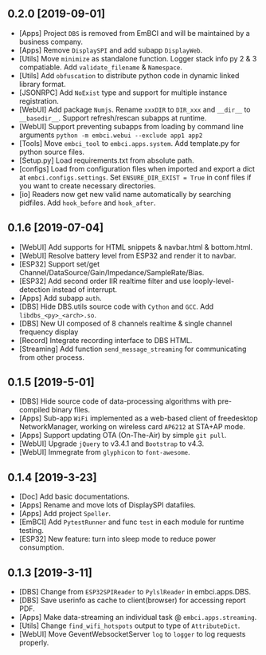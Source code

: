 
## 0.2.0 [2019-09-01]
- [Apps] Project `DBS` is removed from EmBCI and will be maintained by a business company.
- [Apps] Remove `DisplaySPI` and add subapp `DisplayWeb`.
- [Utils] Move `minimize` as standalone function. Logger stack info py 2 & 3 compatiable. Add `validate_filename` & `Namespace`.
- [Utils] Add `obfuscation` to distribute python code in dynamic linked library format.
- [JSONRPC] Add `NoExist` type and support for multiple instance registration.
- [WebUI] Add package `Numjs`. Rename `xxxDIR` to `DIR_xxx` and `__dir__` to `__basedir__`. Support refresh/rescan subapps at runtime.
- [WebUI] Support preventing subapps from loading by command line arguments `python -m embci.webui --exclude app1 app2`
- [Tools] Move `embci_tool` to `embci.apps.system`. Add template.py for python source files.
- [Setup.py] Load requirements.txt from absolute path.
- [configs] Load from configuration files when imported and export a dict at `embci.configs.settings`. Set `ENSURE_DIR_EXIST = True` in conf files if you want to create necessary directories.
- [io] Readers now get new valid name automatically by searching pidfiles. Add `hook_before` and `hook_after`.

## 0.1.6 [2019-07-04]
- [WebUI] Add supports for HTML snippets & navbar.html & bottom.html.
- [WebUI] Resolve battery level from ESP32 and render it to navbar.
- [ESP32] Support set/get Channel/DataSource/Gain/Impedance/SampleRate/Bias.
- [ESP32] Add second order IIR realtime filter and use looply-level-detection instead of interrupt.
- [Apps] Add subapp `auth`.
- [DBS] Hide DBS.utils source code with `Cython` and `GCC`. Add `libdbs_<py>_<arch>.so`.
- [DBS] New UI composed of 8 channels realtime & single channel frequency display
- [Record] Integrate recording interface to DBS HTML.
- [Streaming] Add function `send_message_streaming` for communicating from other process.

## 0.1.5 [2019-5-01]
- [DBS] Hide source code of data-processing algorithms with pre-compiled binary files.
- [Apps] Sub-app `WiFi` implemented as a web-based client of freedesktop NetworkManager, working on wireless card `AP6212` at STA+AP mode.
- [Apps] Support updating OTA (On-The-Air) by simple `git pull`.
- [WebUI] Upgrade `jQuery` to v3.4.1 and `Bootstrap` to v4.3.
- [WebUI] Immegrate from `glyphicon` to `font-awesome`.

## 0.1.4 [2019-3-23]
- [Doc] Add basic documentations.
- [Apps] Rename and move lots of DisplaySPI datafiles.
- [Apps] Add project `Speller`.
- [EmBCI] Add `PytestRunner` and func `test` in each module for runtime testing.
- [ESP32] New feature: turn into sleep mode to reduce power consumption.

## 0.1.3 [2019-3-11]
- [DBS] Change from `ESP32SPIReader` to `PylslReader` in embci.apps.DBS.
- [DBS] Save userinfo as cache to client(browser) for accessing report PDF.
- [Apps] Make data-streaming an individual task @ `embci.apps.streaming`.
- [Utils] Change `find_wifi_hotspots` output to type of `AttributeDict`.
- [WebUI] Move GeventWebsocketServer `log` to `logger` to log requests properly.
